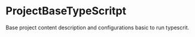 # ProjectBaseTypeScritpt
Base project content description and configurations basic to run typescrit.

